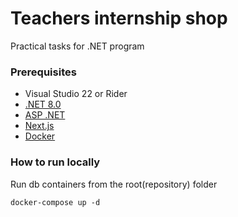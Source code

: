 # Teachers internship shop

Practical tasks for .NET program

### Prerequisites

- Visual Studio 22 or Rider
- [.NET 8.0](https://dotnet.microsoft.com/en-us/download/dotnet/8.0)
- [ASP .NET](https://learn.microsoft.com/en-us/aspnet/core/tutorials/min-web-api?view=aspnetcore-8.0&tabs=visual-studio)
- [Next.js](https://react.dev/learn/start-a-new-react-project#nextjs-pages-router)
- [Docker](https://docs.docker.com/desktop/install/windows-install/)

### How to run locally
Run db containers from the root(repository) folder
```shell
docker-compose up -d
```